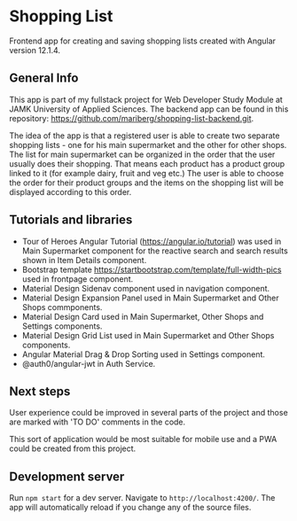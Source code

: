 # Shopping List

Frontend app for creating and saving shopping lists created with Angular version 12.1.4.

## General Info

This app is part of my fullstack project for Web Developer Study Module at JAMK University of Applied Sciences. The backend app can be found in
this repository: https://github.com/mariberg/shopping-list-backend.git.

The idea of the app is that a registered user is able to create two separate shopping lists - one for his main supermarket and the other for other shops. The list for main supermarket can be organized in the order that the user usually does their shopping. That means each product has a product group linked to it (for example dairy, fruit and veg etc.) The user is able to choose the order for their product groups and the items
on the shopping list will be displayed according to this order.

## Tutorials and libraries

- Tour of Heroes Angular Tutorial (https://angular.io/tutorial) was used in Main Supermarket component for the reactive search and search results shown in Item Details component.
- Bootstrap template https://startbootstrap.com/template/full-width-pics used in frontpage component.
- Material Design Sidenav component used in navigation component.
- Material Design Expansion Panel used in Main Supermarket and Other Shops commponents.
- Material Design Card used in Main Supermarket, Other Shops and Settings components.
- Material Design Grid List used in Main Supermarket and Other Shops components.
- Angular Material Drag & Drop Sorting used in Settings component.
- @auth0/angular-jwt in Auth Service.

## Next steps

User experience could be improved in several parts of the project and those are marked with 'TO DO' comments in the code.

This sort of application would be most suitable for mobile use and a PWA could be created from this project.

## Development server

Run `npm start` for a dev server. Navigate to `http://localhost:4200/`. The app will automatically reload if you change any of the source files.
